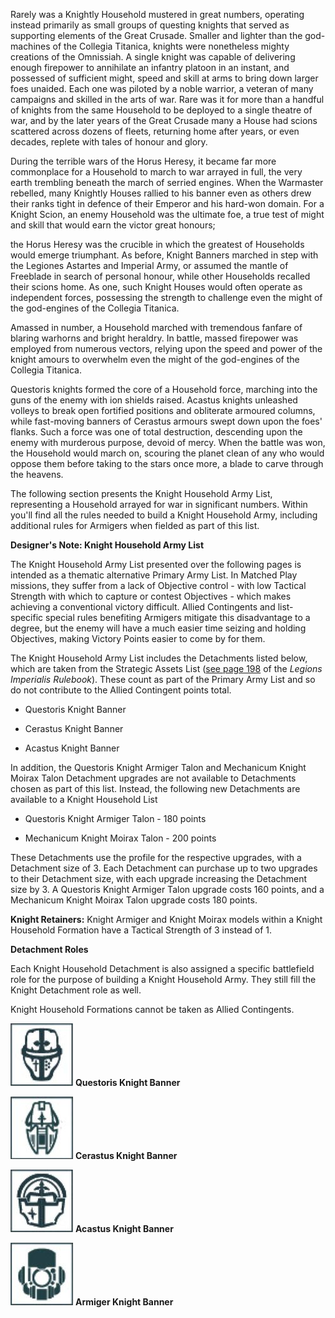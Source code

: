 Rarely was a Knightly Household mustered in great numbers, operating instead primarily as small groups of questing knights that served as supporting elements of the Great Crusade. Smaller and lighter than the god-machines of the Collegia Titanica, knights were nonetheless mighty creations of the Omnissiah. A single knight was capable of delivering enough firepower to annihilate an infantry platoon in an instant, and possessed of sufficient might, speed and skill at arms to bring down larger foes unaided. Each one was piloted by a noble warrior, a veteran of many campaigns and skilled in the arts of war. Rare was it for more than a handful of knights from the same Household to be deployed to a single theatre of war, and by the later years of the Great Crusade many a House had scions scattered across dozens of fleets, returning home after years, or even decades, replete with tales of honour and glory.

During the terrible wars of the Horus Heresy, it became far more commonplace for a Household to march to war arrayed in full, the very earth trembling beneath the march of serried engines. When the Warmaster rebelled, many Knightly Houses rallied to his banner even as others drew their ranks tight in defence of their Emperor and his hard-won domain. For a Knight Scion, an enemy Household was the ultimate foe, a true test of might and skill that would earn the victor great honours;

the Horus Heresy was the crucible in which the greatest of Households would emerge triumphant. As before, Knight Banners marched in step with the Legiones Astartes and Imperial Army, or assumed the mantle of Freeblade in search of personal honour, while other Households recalled their scions home. As one, such Knight Houses would often operate as independent forces, possessing the strength to challenge even the might of the god-engines of the Collegia Titanica.

Amassed in number, a Household marched with tremendous fanfare of blaring warhorns and bright heraldry. In battle, massed firepower was employed from numerous vectors, relying upon the speed and power of the knight amours to overwhelm even the might of the god-engines of the Collegia Titanica.

Questoris knights formed the core of a Household force, marching into the guns of the enemy with ion shields raised. Acastus knights unleashed volleys to break open fortified positions and obliterate armoured columns, while fast-moving banners of Cerastus armours swept down upon the foes' flanks. Such a force was one of total destruction, descending upon the enemy with murderous purpose, devoid of mercy. When the battle was won, the Household would march on, scouring the planet clean of any who would oppose them before taking to the stars once more, a blade to carve through the heavens.

The following section presents the Knight Household Army List, representing a Household arrayed for war in significant numbers. Within you'll find all the rules needed to build a Knight Household Army, including additional rules for Armigers when fielded as part of this list.

**Designer's Note: Knight Household Army List**

The Knight Household Army List presented over the following pages is intended as a thematic alternative Primary Army List. In Matched Play missions, they suffer from a lack of Objective control - with low Tactical Strength with which to capture or contest Objectives - which makes achieving a conventional victory difficult. Allied Contingents and list-specific special rules benefiting Armigers mitigate this disadvantage to a degree, but the enemy will have a much easier time seizing and holding Objectives, making Victory Points easier to come by for them.

The Knight Household Army List includes the Detachments listed below, which are taken from the Strategic Assets List ([see page 198](../../strategic_assets/index.md) of the *Legions Imperialis Rulebook*). These count as part of the Primary Army List and so do not contribute to the Allied Contingent points total.

* Questoris Knight Banner

* Cerastus Knight Banner

* Acastus Knight Banner

In addition, the Questoris Knight Armiger Talon and Mechanicum Knight Moirax Talon Detachment upgrades are not available to Detachments chosen as part of this list. Instead, the following new Detachments are available to a Knight Household List

* Questoris Knight Armiger Talon - 180 points

* Mechanicum Knight Moirax Talon - 200 points

These Detachments use the profile for the respective upgrades, with a Detachment size of 3. Each Detachment can purchase up to two upgrades to their Detachment size, with each upgrade increasing the Detachment size by 3. A Questoris Knight Armiger Talon upgrade costs 160 points, and a Mechanicum Knight Moirax Talon upgrade costs 180 points.

**Knight Retainers:** Knight Armiger and Knight Moirax models within a Knight Household Formation have a Tactical Strength of 3 instead of 1.

**Detachment Roles**

Each Knight Household Detachment is also assigned a specific battlefield role for the purpose of building a Knight Household Army. They still fill the Knight Detachment role as well.

Knight Household Formations cannot be taken as Allied Contingents.

![](../../media/factions/the_questoris_familia/questoris_knight_banner.jpg) **Questoris Knight Banner**

![](../../media/factions/the_questoris_familia/cerastus_knight_banner.jpg) **Cerastus Knight Banner**

![](../../media/factions/the_questoris_familia/acastus_knight_banner.jpg) **Acastus Knight Banner**

![](../../media/factions/the_questoris_familia/armiger_knight_banner.jpg) **Armiger Knight Banner**